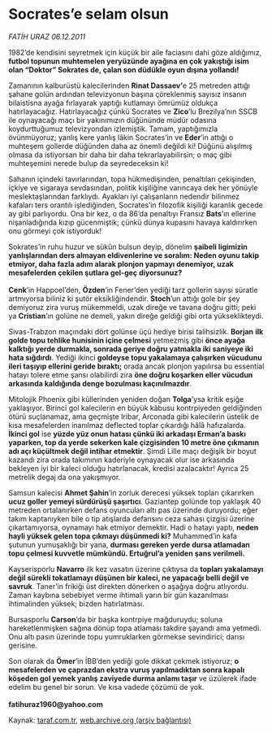 # Socrates’e selam olsun

*FATİH URAZ 06.12.2011*

<div class="yazi"><p>1982’de kendisini seyretmek için küçük bir aile faciasını dahi göze aldığımız, <b>futbol topunun muhtemelen yeryüzünde ayağına en çok yakıştığı isim olan “Doktor” Sokrates de, çalan son düdükle oyun dışına yollandı!</b> </p>
<p>Zamanının kalburüstü kalecilerinden <b>Rinat Dassaev’</b>e 25 metreden attığı şahane golün ardından televizyonun başına çöreklenmiş sayısız insanın bilaistisna ayağa fırlayarak yaptığı kutlamayı ömrümüz oldukça hatırlayacağız. Hatırlayacağız çünkü Socrates ve <b>Zico</b>’lu Brezilya’nın SSCB ile oynayacağı maçı bir yakınımızın düğününde müdür odasına koydurttuğumuz televizyondan izlemiştik. Tamam, yaptığımızla övünmüyoruz; yanlış kere yanlış lâkin Socrates’in ve <b>Eder</b>’in attığı o muhteşem gollerde düğünden daha az önemli değildi ki! Düğünü alışılmış olmasa da istiyorsan bir daha bir daha tekrarlayabilirsin; o maç gibi muhteşemini nerede bulup da seyredeceksin ki!</p>
<p>Sahanın içindeki tavırlarından, topa hükmedişinden, penaltıları çekişinden, içkiye ve sigaraya sevdasından, politik kişiliğine varıncaya dek her yönüyle meslektaşlarından farklıydı. Ayakları iyi çalışanların nedendir bilinmez kafaları ters orantılı işlediğinden, Socrates’in filozofik kişiliği karanlık gecede ay gibi parlıyordu. Ona bir kez, o da 86’da penaltıyı Fransız <b>Bats</b>’ın ellerine nişanladığında kızıp gücenmiştik; çünkü dünya kupasını havaya kaldırırken onu görmeyi çok istiyorduk!</p>
<p>Sokrates’in ruhu huzur ve sükûn bulsun deyip, dönelim <b>şaibeli ligimizin yanlışlarından ders almayan eldivenlerine ve soralım: Neden oyunu takip etmiyor, daha fazla adım alarak plonjon yapmayı denemiyor, uzak mesafelerden çekilen şutlara gel-geç diyorsunuz?<br/><br/></b><b>Cenk</b>’in Happoel’den, <b>Özden</b>’in Fener’den yediği tarz gollerin sayısı süratle artmıyorsa biliniz ki şutör eksikliğindendir. <b>Stoch</b>’un attığı gole bir şey demiyoruz zira vuruş mükemmeldi, uzak direğe ve tavana doğru gitti; peki ya <b>Cristian</b>’ın golüne ne demeli, yakın direğe geldiği gibi orta yükseklikteydi.</p>
<p>Sivas-Trabzon maçındaki dört golünse üçü hediye birisi talihsizlik. <b>Borjan</b> <b>ilk golde topu tehlike hunisinin içine çelmesi</b> yetmezmiş gibi <b>önce ayağa kalktığı yerde durmakla, sonrada geriye doğru yatmakla iki saniyeye iki hata sığdırdı</b>. Yediği ikinci <b>goldeyse topu yakalamaya çalışırken vücudunu ileri taşıyıp ellerini geride bıraktı;</b> orada ancak plonjon yapılırsa bu essential hatayı tolere etme şansı olabilirdi zira <b>öne doğru koşarken eller vücudun arkasında kaldığında denge bozulması kaçınılmazdır</b>.</p>
<p>Mitolojik Phoenix gibi küllerinden yeniden doğan <b>Tolga</b>’ysa kritik eşiğe yaklaşıyor. Birinci gol kalecilerin en büyük kâbusu kontrpiyeden geldiğinden ötürü suçlanamaz, ama geçmişte Iribar, Arconada gibi kalecilerin üstelik de kısa mesafelerden inanılmaz deflected toplar çıkardığı hâlâ hafızalarda. <b>İkinci gol</b> ise <b>yüzde yüz onun hatası çünkü iki arkadaşı Erman’a baskı yaparken, top da yerde sekerken kale çizgisinden 10 metre öne çıkmanın adı açı küçültmek değil intihar etmektir</b>. Şimdi Lille maçı değişik bir boyut kazandı zira orada takımının kaderiyle oynayacak olur ise arkasında bekleyen iyi bir kaleci olduğu hatırlanacak, kredisi azalacaktır! Ayrıca 25 metrelik degaj da ona yakışmıyor.</p>
<p>Samsun kalecisi <b>Ahmet Şahin</b>’in zorluk derecesi yüksek topları çıkarırken <b>ucuz goller yemeyi sürdürüşü şaşırtıcı</b>. Gaziantep golünde top yaklaşık 40 metreden ortalanırken defans oyuncuları altı pas üzerinde duruyordu; eğer takım kaptanıyken bile o tip atışlarda defansını ceza sahası çizgisi üzerine çıkartamıyorsa, oynamayı hak etmiyor demektir. Hadi o hatayı yaptı, <b>neden hayli yüksek gelen topa çıkmayı düşünmedi ki?</b> Muhammed’in kafa şutunun yumuşaklığı bir yana, <b>durması gereken yerde dursa atlamadan topu çelmesi kuvvetle mümkündü. Ertuğrul’a yeniden şans verilmeli. </b></p>
<p>Kayserisporlu <b>Navarro</b> ilk kez vasatın üzerine çıktıysa da <b>topları yakalamayı değil sürekli tokatlamayı düşünen bir kaleci, ne yapacağı belli değil ve savruk</b>. Taner’in frikiği üst direkten dönerken o aşağıya doğru atlıyordu. Zaman kaybına sebebiyet verme ihtimali yarın bir gün kazanılması ihtimalinden yüksek; bizden hatırlatması.</p>
<p>Bursasporlu <b>Carson</b>’da bir başka kontrpiye mağduruydu; soluna hareketlenmişken sağına dönüp topa atlaması takdire şayandı ama yetmedi. Onu altı pasın üzerinde topu yumruklarken görmekse sevindirici; darısı gerisine. </p>
<p>Son olarak da <b>Ömer</b>’in İBB’den yediği gole dikkat çekmek istiyoruz; <b>o mesafelerden ve çaprazdan ekstra vuruş yapılmadıktan sonra kapalı köşeden gol yemek yanlış zaviyede durma anlamı taşır</b> ve üzülerek ifade edelim bu genel bir sorun. Ve kısa vadede çözümü de yok.<br/><br/><b>fatihuraz1960@yahoo.com</b></p>
</div>

Kaynak: [taraf.com.tr](http://www.taraf.com.tr/fatih-uraz-2/makale-socrates-e-selam-olsun.htm), [web.archive.org (arşiv bağlantısı)](http://web.archive.org/web/20131107123534/http://www.taraf.com.tr/fatih-uraz-2/makale-socrates-e-selam-olsun.htm)
